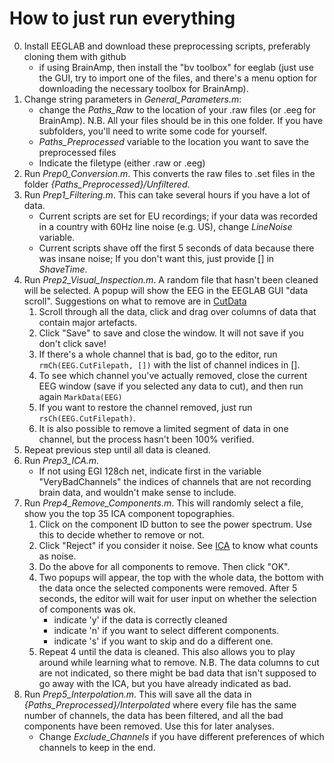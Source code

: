 # How to just run everything

0. Install EEGLAB and download these preprocessing scripts, preferably cloning them with github
    - if using BrainAmp, then install the "bv toolbox" for eeglab (just use the GUI, try to import one of the files, and there's a menu option for downloading the necessary toolbox for BrainAmp).
1. Change string parameters in *General_Parameters.m*:
    - change the *Paths_Raw* to the location of your .raw files (or .eeg for BrainAmp). N.B. All your files should be in this one folder. If you have subfolders, you'll need to write some code for yourself.
    - *Paths_Preprocessed* variable to the location you want to save the preprocessed files
    - Indicate the filetype (either .raw or .eeg)
2. Run *Prep0_Conversion.m*. This converts the raw files to .set files in the folder *{Paths_Preprocessed}/Unfiltered*.
3. Run *Prep1_Filtering.m*. This can take several hours if you have a lot of data.
    - Current scripts are set for EU recordings; if your data was recorded in a country with 60Hz line noise (e.g. US), change *LineNoise* variable.
    - Current scripts shave off the first 5 seconds of data because there was insane noise; If you don't want this, just provide [] in *ShaveTime*.
4. Run *Prep2_Visual_Inspection.m*. A random file that hasn't been cleaned will be selected. A popup will show the EEG in the EEGLAB GUI "data scroll". Suggestions on what to remove are in [CutData](./CutData.html)
    1. Scroll through all the data, click and drag over columns of data that contain major artefacts. 
    2. Click "Save" to save and close the window. It will not save if you don't click save! 
    3. If there's a whole channel that is bad, go to the editor, run `rmCh(EEG.CutFilepath, [])` with the list of channel indices in []. 
    4. To see which channel you've actually removed, close the current EEG window (save if you selected any data to cut), and then run again `MarkData(EEG)`
    5. If you want to restore the channel removed, just run `rsCh(EEG.CutFilepath)`.
    6. It is also possible to remove a limited segment of data in one channel, but the process hasn't been 100% verified. 
5. Repeat previous step until all data is cleaned.
6. Run *Prep3_ICA.m*.
    - If not using EGI 128ch net, indicate first in the variable "VeryBadChannels" the indices of channels that are not recording brain data, and wouldn't make sense to include.
7. Run *Prep4_Remove_Components.m*. This will randomly select a file, show you the top 35 ICA component topographies. 
    1. Click on the component ID button to see the power spectrum. Use this to decide whether to remove or not.
    2. Click "Reject" if you consider it noise. See [ICA](./ICA.html) to know what counts as noise.
    3. Do the above for all components to remove. Then click "OK".
    4. Two popups will appear, the top with the whole data, the bottom with the data once the selected components were removed. After 5 seconds, the editor will wait for user input on whether the selection of components was ok. 
        - indicate 'y' if the data is correctly cleaned
        - indicate 'n' if you want to select different components.
        - indicate 's' if you want to skip and do a different one.
    5. Repeat 4 until the data is cleaned. This also allows you to play around while learning what to remove. N.B. The data columns to cut are not indicated, so there might be bad data that isn't supposed to go away with the ICA, but you have already indicated as bad.
8. Run *Prep5_Interpolation.m*. This will save all the data in *{Paths_Preprocessed}/Interpolated* where every file has the same number of channels, the data has been filtered, and all the bad components have been removed. Use this for later analyses.
    - Change *Exclude_Channels* if you have different preferences of which channels to keep in the end.
